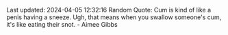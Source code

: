 Last updated: 2024-04-05 12:32:16
Random Quote: Cum is kind of like a penis having a sneeze. Ugh, that means when you swallow someone's cum, it's like eating their snot. - Aimee Gibbs